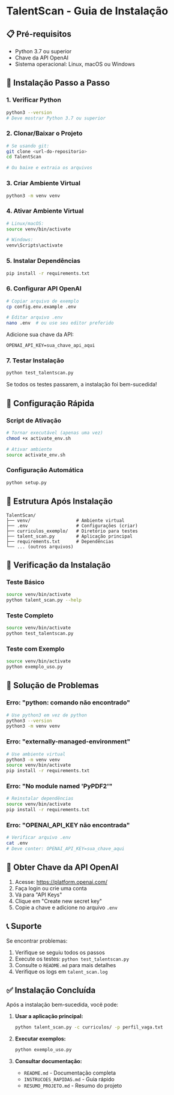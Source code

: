 # TalentScan - Guia de Instalação

## 📋 Pré-requisitos

- Python 3.7 ou superior
- Chave da API OpenAI
- Sistema operacional: Linux, macOS ou Windows

## 🚀 Instalação Passo a Passo

### 1. Verificar Python
```bash
python3 --version
# Deve mostrar Python 3.7 ou superior
```

### 2. Clonar/Baixar o Projeto
```bash
# Se usando git:
git clone <url-do-repositorio>
cd TalentScan

# Ou baixe e extraia os arquivos
```

### 3. Criar Ambiente Virtual
```bash
python3 -m venv venv
```

### 4. Ativar Ambiente Virtual
```bash
# Linux/macOS:
source venv/bin/activate

# Windows:
venv\Scripts\activate
```

### 5. Instalar Dependências
```bash
pip install -r requirements.txt
```

### 6. Configurar API OpenAI
```bash
# Copiar arquivo de exemplo
cp config.env.example .env

# Editar arquivo .env
nano .env  # ou use seu editor preferido
```

Adicione sua chave da API:
```
OPENAI_API_KEY=sua_chave_api_aqui
```

### 7. Testar Instalação
```bash
python test_talentscan.py
```

Se todos os testes passarem, a instalação foi bem-sucedida!

## 🔧 Configuração Rápida

### Script de Ativação
```bash
# Tornar executável (apenas uma vez)
chmod +x activate_env.sh

# Ativar ambiente
source activate_env.sh
```

### Configuração Automática
```bash
python setup.py
```

## 📁 Estrutura Após Instalação

```
TalentScan/
├── venv/                 # Ambiente virtual
├── .env                  # Configurações (criar)
├── curriculos_exemplo/   # Diretório para testes
├── talent_scan.py        # Aplicação principal
├── requirements.txt      # Dependências
└── ... (outros arquivos)
```

## 🧪 Verificação da Instalação

### Teste Básico
```bash
source venv/bin/activate
python talent_scan.py --help
```

### Teste Completo
```bash
source venv/bin/activate
python test_talentscan.py
```

### Teste com Exemplo
```bash
source venv/bin/activate
python exemplo_uso.py
```

## 🚨 Solução de Problemas

### Erro: "python: comando não encontrado"
```bash
# Use python3 em vez de python
python3 --version
python3 -m venv venv
```

### Erro: "externally-managed-environment"
```bash
# Use ambiente virtual
python3 -m venv venv
source venv/bin/activate
pip install -r requirements.txt
```

### Erro: "No module named 'PyPDF2'"
```bash
# Reinstalar dependências
source venv/bin/activate
pip install -r requirements.txt
```

### Erro: "OPENAI_API_KEY não encontrada"
```bash
# Verificar arquivo .env
cat .env
# Deve conter: OPENAI_API_KEY=sua_chave_aqui
```

## 🔑 Obter Chave da API OpenAI

1. Acesse: https://platform.openai.com/
2. Faça login ou crie uma conta
3. Vá para "API Keys"
4. Clique em "Create new secret key"
5. Copie a chave e adicione no arquivo `.env`

## 📞 Suporte

Se encontrar problemas:

1. Verifique se seguiu todos os passos
2. Execute os testes: `python test_talentscan.py`
3. Consulte o `README.md` para mais detalhes
4. Verifique os logs em `talent_scan.log`

## ✅ Instalação Concluída

Após a instalação bem-sucedida, você pode:

1. **Usar a aplicação principal:**
   ```bash
   python talent_scan.py -c curriculos/ -p perfil_vaga.txt
   ```

2. **Executar exemplos:**
   ```bash
   python exemplo_uso.py
   ```

3. **Consultar documentação:**
   - `README.md` - Documentação completa
   - `INSTRUCOES_RAPIDAS.md` - Guia rápido
   - `RESUMO_PROJETO.md` - Resumo do projeto

